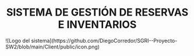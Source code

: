 <h1 align="center">SISTEMA DE GESTIÓN DE RESERVAS E INVENTARIOS</h1>
![Logo del sistema](https://github.com/DiegoCorredor/SGRI--Proyecto-SW2/blob/main/Client/public/icon.png)